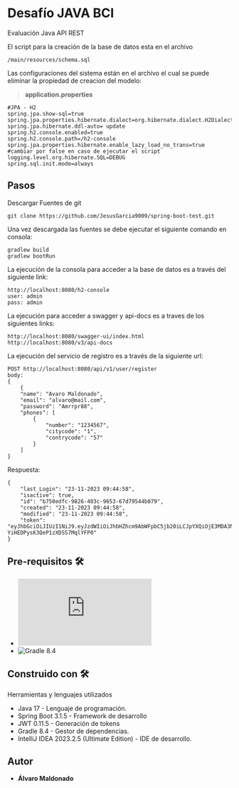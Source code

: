 # Desafío JAVA BCI

Evaluación Java API REST

El script para la creación de la base de datos esta en el archivo

```
/main/resources/schema.sql
```

Las configuraciones del sistema están en el archivo el cual se puede eliminar la propiedad de creacion del modelo:
> **application.properties**

```
#JPA - H2
spring.jpa.show-sql=true
spring.jpa.properties.hibernate.dialect=org.hibernate.dialect.H2Dialect
spring.jpa.hibernate.ddl-auto= update
spring.h2.console.enabled=true
spring.h2.console.path=/h2-console
spring.jpa.properties.hibernate.enable_lazy_load_no_trans=true #cambiar por false en caso de ejecutar el script
logging.level.org.hibernate.SQL=DEBUG
spring.sql.init.mode=always
```

## Pasos

Descargar Fuentes de git

```
git clone https://github.com/JesusGarcia9009/spring-boot-test.git
```

Una vez descargada las fuentes se debe ejecutar el siguiente comando en consola:

```
gradlew build
gradlew bootRun
```

La ejecución de la consola para acceder a la base de datos es a través del siguiente link:

```
http://localhost:8080/h2-console
user: admin
pass: admin
```

La ejecución para acceder a swagger y api-docs es a traves de los siguientes links:

```
http://localhost:8080/swagger-ui/index.html
http://localhost:8080/v3/api-docs
```

La ejecución del servicio de registro es a través de la siguiente url:

```
POST http://localhost:8080/api/v1/user/register
body:
{
    { 
    "name": "Avaro Maldonado", 
    "email": "alvaro@mail.com", 
    "password": "Amrrpr88", 
    "phones": [ 
        { 
            "number": "1234567", 
            "citycode": "1", 
            "contrycode": "57" 
        } 
    ] 
}
```

Respuesta:

```
{
    "last_Login": "23-11-2023 09:44:58",
    "isactive": true,
    "id": "b750edfc-9826-403c-9653-67d79544b079",
    "created": "23-11-2023 09:44:58",
    "modified": "23-11-2023 09:44:58",
    "token": "eyJhbGciOiJIUzI1NiJ9.eyJzdWIiOiJhbHZhcm9AbWFpbC5jb20iLCJpYXQiOjE3MDA3NDM0OTgsImV4cCI6MTcwMDc0NTI5OH0.i46CsOL_bhnBfpX-YiHEDPysK3QeP1zXDSS7MqlYFP0"
}
```

## Pre-requisitos 🛠

- ![JDK 17](https://www.oracle.com/java/technologies/javase/jdk17-archive-downloads.html)
- ![Gradle 8.4](https://gradle.org/install/)

## Construido con 🛠

Herramientas y lenguajes utilizados

* Java 17 - Lenguaje de programación.
* Spring Boot 3.1.5 - Framework de desarrollo
* JWT 0.11.5 - Generación de tokens 
* Gradle 8.4 - Gestor de dependencias.
* IntelliJ IDEA 2023.2.5 (Ultimate Edition) - IDE de desarrollo.

## Autor

* **Álvaro Maldonado**  


